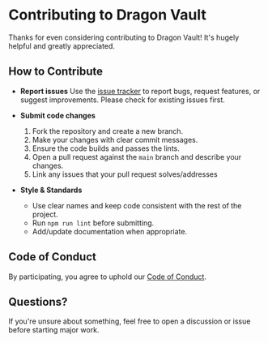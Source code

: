 # Contributing to Dragon Vault

Thanks for even considering contributing to Dragon Vault! It's hugely helpful and greatly appreciated.

## How to Contribute

- **Report issues**
  Use the [issue tracker](https://github.com/AlecSouthward/dragon-vault/issues) to report bugs, request features, or suggest improvements. Please check for existing issues first.

- **Submit code changes**

  1. Fork the repository and create a new branch.
  2. Make your changes with clear commit messages.
  3. Ensure the code builds and passes the lints.
  4. Open a pull request against the `main` branch and describe your changes.
  5. Link any issues that your pull request solves/addresses

- **Style & Standards**
  - Use clear names and keep code consistent with the rest of the project.
  - Run `npm run lint` before submitting.
  - Add/update documentation when appropriate.

## Code of Conduct

By participating, you agree to uphold our [Code of Conduct](CODE_OF_CONDUCT.md).

## Questions?

If you're unsure about something, feel free to open a discussion or issue before starting major work.
